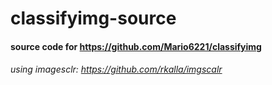 # classifyimg-source
#### source code for https://github.com/Mario6221/classifyimg
###### using imagesclr: https://github.com/rkalla/imgscalr
